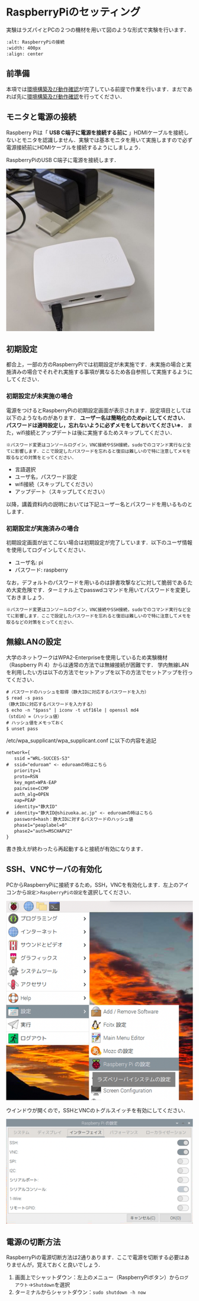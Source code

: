# RaspberryPiのセッティング

実験はラズパイとPCの２つの機材を用いて図のような形式で実験を行います．

```{image} ../../../images/part1/part1_1/configuration_wireless.png
:alt: RaspberryPiの接続
:width: 400px
:align: center
```

## 前準備

本項では[環境構築及び動作確認](../../preparation/preparation)が完了している前提で作業を行います．まだであれば先に[環境構築及び動作確認](../../preparation/preparation)を行ってください．

## モニタと電源の接続

Raspberry Piは「 **USB C端子に電源を接続する前に** 」HDMIケーブルを接続しないとモニタを認識しません．実験では基本モニタを用いて実施しますので必ず電源接続前にHDMIケーブルを接続するようにしましょう．

RaspberryPiのUSB C端子に電源を接続します．

![raspi-usb.jpg](../../../images/part1/part1_1/400px-raspi-usb.jpg)

## 初期設定

都合上，一部の方のRaspberryPiでは初期設定が未実施です．未実施の場合と実施済みの場合でそれぞれ実施する事項が異なるため各自参照して実施するようにしてください．

### 初期設定が未実施の場合

電源をつけるとRaspberryPiの初期設定画面が表示されます．設定項目としては以下のようなものがあります． **ユーザー名は簡略化のためpiとしてください．パスワードは適時設定し，忘れないように必ずメモをしておいてください※．** また，wifi接続とアップデートは後に実施するためスキップしてください．

```{important}
※パスワード変更はコンソールログイン，VNC接続やSSH接続，sudoでのコマンド実行など全てに影響します．ここで設定したパスワードを忘れると復旧は難しいので特に注意してメモを取るなどの対策をとってください．
```

- 言語選択
- ユーザ名，パスワード設定
- wifi接続（スキップしてください）
- アップデート（スキップしてください）

以降，講義資料内の説明においては下記ユーザー名とパスワードを用いるものとします．

### 初期設定が実施済みの場合

初期設定画面が出てこない場合は初期設定が完了しています．以下のユーザ情報を使用してログインしてください．

- ユーザ名: pi
- パスワード: raspberry

なお，デフォルトのパスワードを用いるのは辞書攻撃などに対して脆弱であるため大変危険です．ターミナル上でpasswdコマンドを用いてパスワードを変更しておきましょう．

```{important}
※パスワード変更はコンソールログイン，VNC接続やSSH接続，sudoでのコマンド実行など全てに影響します．ここで設定したパスワードを忘れると復旧は難しいので特に注意してメモを取るなどの対策をとってください．
```

## 無線LANの設定

大学のネットワークはWPA2-Enterpriseを使用しているため実験機材（Raspberry Pi 4）からは通常の方法では無線接続が困難です．
学内無線LANを利用したい方は以下の方法でセットアップを以下の方法でセットアップを行ってください．

```shell
# パスワードのハッシュを取得（静大IDに対応するパスワードを入力）
$ read -s pass
（静大IDに対応するパスワードを入力する）
$ echo -n "$pass" | iconv -t utf16le | openssl md4
（stdin）=（ハッシュ値）
# ハッシュ値をメモっておく
$ unset pass
```

/etc/wpa_supplicant/wpa_supplicant.conf に以下の内容を追記

```
network={
   ssid ="WRL-SUCCES-S3"
#  ssid="eduroam" <- eduroamの時はこちら
   priority=1
   proto=RSN
   key_mgmt=WPA-EAP
   pairwise=CCMP
   auth_alg=OPEN
   eap=PEAP
   identity="静大ID"
#  identity="静大ID@shizuoka.ac.jp" <- eduroamの時はこちら
   password=hash：静大IDに対するバスワードのハッシュ値
   phase1="peaplabel=0"
   phase2="auth=MSCHAPV2"
}
```

書き換えが終わったら再起動すると接続が有効になります．


## SSH、VNCサーバの有効化

PCからRaspberryPiに接続するため，SSH，VNCを有効化します．左上のアイコンから`設定＞RaspberryPiの設定`を選択してください．

![ssh_vnc1.png](../../../images/part1/part1_1/ssh_vnc1.png)

ウインドウが開くので，SSHとVNCのトグルスイッチを有効にしてください．

![ssh_vnc2.png](../../../images/part1/part1_1/ssh_vnc2.png)

## 電源の切断方法

RaspberryPiの電源切断方法は2通りあります．ここで電源を切断する必要はありませんが，覚えておくと良いでしょう．

1. 画面上でシャットダウン：左上のメニュー（RaspberryPiボタン）から`ログアウト`→`Shutdown`を選択
2. ターミナルからシャットダウン：`sudo shutdown -h now`
